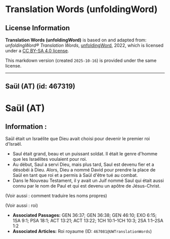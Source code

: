 # Translation Words (unfoldingWord)

## License Information

**Translation Words (unfoldingWord)** is based on and adapted from: _unfoldingWord® Translation Words_, [unfoldingWord](https://unfoldingword.org/utw), 2022, which is licensed under a [CC BY-SA 4.0 license](https://creativecommons.org/licenses/by-sa/4.0/legalcode.en).

This markdown version (created `2025-10-16`) is provided under the same license.



--------------------------------

## Saül (AT) (id: 467319)

Saül (AT)
=========

Information :
-------------

Saül était un Israélite que Dieu avait choisi pour devenir le premier roi d'Israël.

* Saul était grand, beau et un puissant soldat. Il était le genre d'homme que les Israélites voulaient pour roi.
* Au début, Saul a servi Dieu, mais plus tard, Saul est devenu fier et a désobéi à Dieu. Alors, Dieu a nommé David pour prendre la place de Saül en tant que roi et a permis à Saül d'être tué au combat.
* Dans le Nouveau Testament, il y avait un Juif nommé Saul qui était aussi connu par le nom de Paul et qui est devenu un apôtre de Jésus\-Christ.

(Voir aussi : comment traduire les noms propres)

(Voir aussi : roi)

* **Associated Passages:** GEN 36:37; GEN 36:38; GEN 46:10; EXO 6:15; 1SA 9:1; PSA 18:1; ACT 13:21; ACT 13:22; 1CH 10:1–1CH 10:3; 2SA 1:1–2SA 1:2
* **Associated Articles:** Roi royaume (ID: `467081@UWTranslationWords`)

